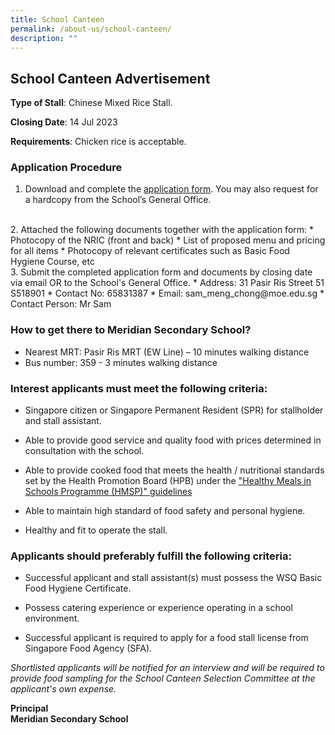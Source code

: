 ```yaml
---
title: School Canteen
permalink: /about-us/school-canteen/
description: ""
---
```

## School Canteen Advertisement 

**Type of Stall**: Chinese Mixed Rice Stall.

**Closing Date**: 14 Jul 2023

**Requirements**: Chicken rice is acceptable.&nbsp;&nbsp;&nbsp; 


### Application Procedure

1. Download and complete the [application form](/files/formbf7%20-%20canteen%20stall%20application%20form.pdf). You may also request for a hardcopy from the School’s General Office.
<br>
2. Attached the following documents together with the application form:
* Photocopy of the NRIC (front and back)
* List of proposed menu and pricing for all items
* Photocopy of relevant certificates such as Basic Food Hygiene Course, etc
<br>
3. Submit the completed application form and documents by closing date via email OR to the School's General Office.
* Address: 31 Pasir Ris Street 51 S518901
* Contact No: 65831387
* Email: sam_meng_chong@moe.edu.sg
* Contact Person: Mr Sam

### How to get there to Meridian Secondary School?

* Nearest MRT: Pasir Ris MRT (EW Line) – 10 minutes walking distance
* Bus number: 359 - 3 minutes walking distance


### Interest applicants must meet the following criteria:

* Singapore citizen or Singapore Permanent Resident (SPR) for stallholder and stall assistant.

* Able to provide good service and quality food with prices determined in consultation with the school.

* Able to provide cooked food that meets the health / nutritional standards set by the Health Promotion Board (HPB) under the ["Healthy Meals in Schools Programme (HMSP)" guidelines](https://www.hpb.gov.sg/schools/school-programmes/healthy-meals-in-schools-programme)

* Able to maintain high standard of food safety and personal hygiene.

* Healthy and fit to operate the stall.

### Applicants should preferably fulfill the following criteria:

* Successful applicant and stall assistant(s) must possess the WSQ Basic Food Hygiene Certificate.

* Possess catering experience or experience operating in a school environment.

* Successful applicant is required to apply for a food stall license from Singapore Food Agency (SFA).

*Shortlisted applicants will be notified for an interview and will be required to provide food sampling for the School Canteen Selection Committee at the applicant's own expense.*

**Principal**<br>
**Meridian Secondary School**